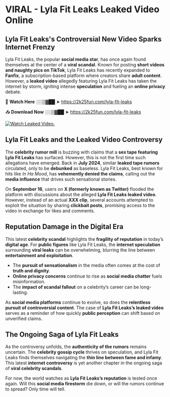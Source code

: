 # VIRAL - Lyla Fit Leaks Leaked Video Online

## **Lyla Fit Leaks's Controversial New Video Sparks Internet Frenzy**  

Lyla Fit Leaks, the popular **social media star**, has once again found themselves at the center of a **viral scandal**. Known for posting **short videos and naughty pics on TikTok**, Lyla Fit Leaks has recently expanded to **Fanfix**, a subscription-based platform where creators share **adult content**. However, a **leaked video** allegedly featuring Lyla Fit Leaks has taken the internet by storm, igniting intense **speculation** and fueling an **online privacy** debate.  

🔴 **Watch Here** ░░▒▓██ ➤ https://2k25fun.com/lyla-fit-leaks  

📥 **Download Now** ░░▒▓██ ➤ https://2k25fun.com/lyla-fit-leaks  

[![Watch Leaked Video.](https://miro.medium.com/v2/resize:fit:828/format:webp/1*cilzJN44JGOrTw9NJCrNHA.gif "Watch Leaked Video")](https://2k25fun.com/lyla-fit-leaks)

## **Lyla Fit Leaks and the Leaked Video Controversy**  

The **celebrity rumor mill** is buzzing with claims that a **sex tape featuring Lyla Fit Leaks** has surfaced. However, this is not the first time such allegations have emerged. Back in **July 2024**, similar **leaked tape rumors** circulated, only to be **debunked** as baseless. Lyla Fit Leaks, best known for hits like *In Ha Mood*, has **vehemently denied the claims**, calling out the **media influence** that drives such sensational stories.  

On **September 16**, users on **X (formerly known as Twitter)** flooded the platform with discussions about the alleged **Lyla Fit Leaks leaked video**. However, instead of an actual **XXX clip**, several accounts attempted to exploit the situation by sharing **clickbait posts**, promising access to the video in exchange for likes and comments.  

## **Reputation Damage in the Digital Era**  

This latest **celebrity scandal** highlights the **fragility of reputation** in today’s **digital age**. For **public figures** like Lyla Fit Leaks, the **internet speculation** surrounding **viral leaks** can be overwhelming, blurring the line between **entertainment and exploitation**.  

- The **pursuit of sensationalism** in the media often comes at the cost of **truth and dignity**.  
- **Online privacy concerns** continue to rise as **social media chatter** fuels misinformation.  
- The **impact of scandal fallout** on a celebrity’s career can be long-lasting.  

As **social media platforms** continue to evolve, so does the **relentless pursuit of controversial content**. The case of **Lyla Fit Leaks’s leaked video** serves as a reminder of how quickly **public perception** can shift based on unverified claims.  

## **The Ongoing Saga of Lyla Fit Leaks**  

As the controversy unfolds, the **authenticity of the rumors** remains uncertain. The **celebrity gossip cycle** thrives on speculation, and Lyla Fit Leaks finds themselves navigating the **thin line between fame and infamy**. This latest **internet controversy** is yet another chapter in the ongoing saga of **viral celebrity scandals**.  

For now, the world watches as **Lyla Fit Leaks’s reputation** is tested once again. Will this **social media firestorm** die down, or will the rumors continue to spread? Only time will tell.